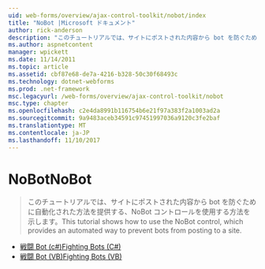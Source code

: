 ```yaml
---
uid: web-forms/overview/ajax-control-toolkit/nobot/index
title: "NoBot |Microsoft ドキュメント"
author: rick-anderson
description: "このチュートリアルでは、サイトにポストされた内容から bot を防ぐために自動化された方法を提供する、NoBot コントロールを使用する方法を示します。"
ms.author: aspnetcontent
manager: wpickett
ms.date: 11/14/2011
ms.topic: article
ms.assetid: cbf87e68-de7a-4216-b328-50c30f68493c
ms.technology: dotnet-webforms
ms.prod: .net-framework
msc.legacyurl: /web-forms/overview/ajax-control-toolkit/nobot
msc.type: chapter
ms.openlocfilehash: c2e4da8991b116754b6e21f97a383f2a1003ad2a
ms.sourcegitcommit: 9a9483aceb34591c97451997036a9120c3fe2baf
ms.translationtype: MT
ms.contentlocale: ja-JP
ms.lasthandoff: 11/10/2017
---
```

<a name="nobot"></a><span data-ttu-id="787cd-103">NoBot</span><span class="sxs-lookup"><span data-stu-id="787cd-103">NoBot</span></span>
====================
> <span data-ttu-id="787cd-104">このチュートリアルでは、サイトにポストされた内容から bot を防ぐために自動化された方法を提供する、NoBot コントロールを使用する方法を示します。</span><span class="sxs-lookup"><span data-stu-id="787cd-104">This tutorial shows how to use the NoBot control, which provides an automated way to prevent bots from posting to a site.</span></span>


- [<span data-ttu-id="787cd-105">戦闘 Bot (c#)</span><span class="sxs-lookup"><span data-stu-id="787cd-105">Fighting Bots (C#)</span></span>](fighting-bots-cs.md)
- [<span data-ttu-id="787cd-106">戦闘 Bot (VB)</span><span class="sxs-lookup"><span data-stu-id="787cd-106">Fighting Bots (VB)</span></span>](fighting-bots-vb.md)
